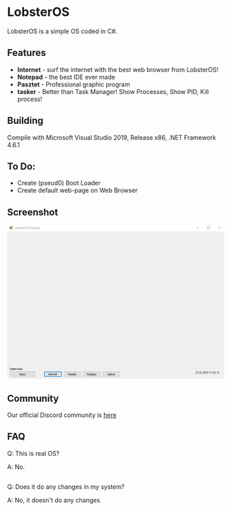 # LobsterOS

LobsterOS is a simple OS coded in C#.

## Features
* **Internet** - surf the internet with the best web browser from LobsterOS!
* **Notepad** - the best IDE ever made
* **Pasztet** - Professional graphic program
* **tasker** - Better than Task Manager! Show Processes, Show PID, Kill process!

## Building
Compile with Microsoft Visual Studio 2019, Release x86, .NET Framework 4.6.1

## To Do:
* Create (pseud0) Boot Loader
* Create default web-page on Web Browser

## Screenshot
![Screenshot](https://github.com/AMATEURZ1337/LobsterOS/blob/master/Screenshot.jpg)

## Community
Our official Discord community is [here](https://discord.gg/Vjmy3ek)

## FAQ
Q: This is real OS?

A: No.

## 

Q: Does it do any changes in my system?

A: No, it doesn't do any changes

